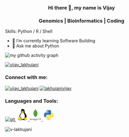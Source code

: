 <h3 align="center">Hi there 👋, my name is Vijay</h3>

<h3 align="center">Genomics | Bioinformatics | Coding</h3>

Skills: Python / R / Shell

- 🌱 I’m currently learning Software Building 
- 💬 Ask me about Python 


![my github activity graph](https://activity-graph.herokuapp.com/graph?username=v-lakhujani&bg_color=22272e&color=9BE8A8&line=9BE8A8&point=40C363&area=false&hide_border=true)


<p align="left"> <a href="https://twitter.com/vijay_lakhujani" target="blank"><img src="https://img.shields.io/twitter/follow/vijay_lakhujani?logo=twitter&style=for-the-badge" alt="vijay_lakhujani" /></a> </p>

<h3 align="left">Connect with me:</h3>
<p align="left">
<a href="https://twitter.com/vijay_lakhujani" target="blank"><img align="center" src="https://raw.githubusercontent.com/rahuldkjain/github-profile-readme-generator/master/src/images/icons/Social/twitter.svg" alt="vijay_lakhujani" height="30" width="40" /></a>
<a href="https://linkedin.com/in/lakhujanivijay" target="blank"><img align="center" src="https://raw.githubusercontent.com/rahuldkjain/github-profile-readme-generator/master/src/images/icons/Social/linked-in-alt.svg" alt="lakhujanivijay" height="30" width="40" /></a>
</p>

<h3 align="left">Languages and Tools:</h3>
<p align="left"> <a href="https://git-scm.com/" target="_blank"> <img src="https://www.vectorlogo.zone/logos/git-scm/git-scm-icon.svg" alt="git" width="40" height="40"/> </a> <a href="https://www.linux.org/" target="_blank"> <img src="https://raw.githubusercontent.com/devicons/devicon/master/icons/linux/linux-original.svg" alt="linux" width="40" height="40"/> </a> <a href="https://www.mongodb.com/" target="_blank"> <img src="https://raw.githubusercontent.com/devicons/devicon/master/icons/mongodb/mongodb-original-wordmark.svg" alt="mongodb" width="40" height="40"/> </a> <a href="https://www.python.org" target="_blank"> <img src="https://raw.githubusercontent.com/devicons/devicon/master/icons/python/python-original.svg" alt="python" width="40" height="40"/> </a> </p>


<p><img align="center" src="https://github-readme-streak-stats.herokuapp.com/?user=v-lakhujani&" alt="v-lakhujani" /></p>
